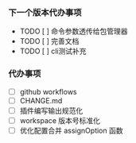 ### 下一个版本代办事项
- TODO [ ] 命令参数透传给包管理器
- TODO [ ] 完善文档
- TODO [ ] cli测试补充
### 代办事项
- [ ] github workflows
- [ ] CHANGE.md
- [ ] 插件编写输出规范化
- [ ] workspace 版本号标准化
- [ ] 优化配置合并 assignOption 函数